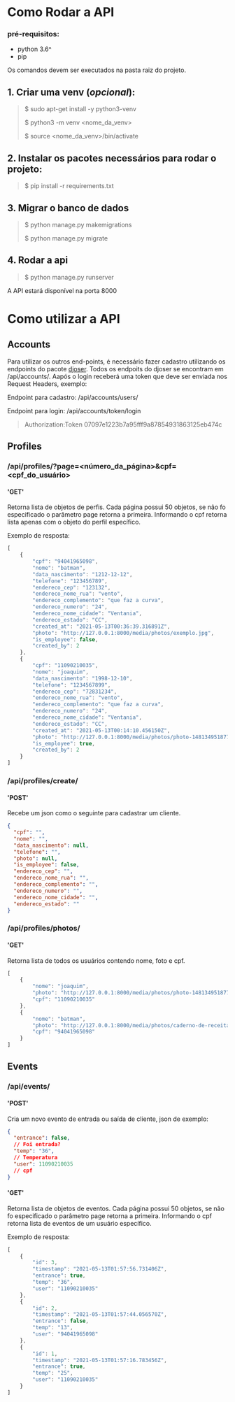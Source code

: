 # Como Rodar a API

### pré-requisitos:

- python 3.6^
- pip

Os comandos devem ser executados na pasta raiz do projeto.

## 1. Criar uma venv (*opcional*):

> $ sudo apt-get install -y python3-venv
>
> $ python3 -m venv <nome_da_venv>
>
> $ source <nome_da_venv>/bin/activate

## 2. Instalar os pacotes necessários para rodar o projeto:

> $ pip install -r requirements.txt

## 3. Migrar o banco de dados

> $ python manage.py makemigrations
>
> $ python manage.py migrate

## 4. Rodar a api

> $ python manage.py runserver

A API estará disponível na porta 8000

# Como utilizar a API

## Accounts

Para utilizar os outros end-points, é necessário fazer cadastro utilizando os endpoints do
pacote [djoser](https://djoser.readthedocs.io/en/latest/getting_started.html). Todos os endpoits do djoser se encontram
em /api/accounts/. Aapós o login receberá uma token que deve ser enviada nos Request Headers, exemplo:

Endpoint para cadastro: /api/accounts/users/

Endpoint para login: /api/accounts/token/login

> Authorization:Token 07097e1223b7a95fff9a87854931863125eb474c

## Profiles

### /api/profiles/?page=<número_da_página>&cpf=<cpf_do_usuário>

#### 'GET'

Retorna lista de objetos de perfis. Cada página possui 50 objetos, se não fo especificado o parâmetro page retorna a
primeira. Informando o cpf retorna lista apenas com o objeto do perfil específico.

Exemplo de resposta:

```javascript
[
    {
        "cpf": "94041965098",
        "nome": "batman",
        "data_nascimento": "1212-12-12",
        "telefone": "123456789",
        "endereco_cep": "123132",
        "endereco_nome_rua": "vento",
        "endereco_complemento": "que faz a curva",
        "endereco_numero": "24",
        "endereco_nome_cidade": "Ventania",
        "endereco_estado": "CC",
        "created_at": "2021-05-13T00:36:39.316891Z",
        "photo": "http://127.0.0.1:8000/media/photos/exemplo.jpg",
        "is_employee": false,
        "created_by": 2
    },
    {
        "cpf": "11090210035",
        "nome": "joaquim",
        "data_nascimento": "1998-12-10",
        "telefone": "1234567899",
        "endereco_cep": "72831234",
        "endereco_nome_rua": "vento",
        "endereco_complemento": "que faz a curva",
        "endereco_numero": "24",
        "endereco_nome_cidade": "Ventania",
        "endereco_estado": "CC",
        "created_at": "2021-05-13T00:14:10.456150Z",
        "photo": "http://127.0.0.1:8000/media/photos/photo-1481349518771-20055b2a7b24.jpeg",
        "is_employee": true,
        "created_by": 2
    }
]
```

### /api/profiles/create/

#### 'POST'

Recebe um json como o seguinte para cadastrar um cliente.

```json
{
  "cpf": "",
  "nome": "",
  "data_nascimento": null,
  "telefone": "",
  "photo": null,
  "is_employee": false,
  "endereco_cep": "",
  "endereco_nome_rua": "",
  "endereco_complemento": "",
  "endereco_numero": "",
  "endereco_nome_cidade": "",
  "endereco_estado": ""
}
```

### /api/profiles/photos/

#### 'GET'

Retorna lista de todos os usuários contendo nome, foto e cpf.

```javascript
[
    {
        "nome": "joaquim",
        "photo": "http://127.0.0.1:8000/media/photos/photo-1481349518771-20055b2a7b24.jpeg",
        "cpf": "11090210035"
    },
    {
        "nome": "batman",
        "photo": "http://127.0.0.1:8000/media/photos/caderno-de-receitas-receitas.jpg",
        "cpf": "94041965098"
    }
]
```

## Events

### /api/events/

#### 'POST'

Cria um novo evento de entrada ou saída de cliente, json de exemplo:

```json
{
  "entrance": false,
  // Foi entrada?
  "temp": "36",
  // Temperatura
  "user": 11090210035
  // cpf
}
```

#### 'GET'

Retorna lista de objetos de eventos. Cada página possui 50 objetos, se não fo especificado o parâmetro page retorna a
primeira. Informando o cpf retorna lista de eventos de um usuário específico.

Exemplo de resposta:

```javascript
[
    {
        "id": 3,
        "timestamp": "2021-05-13T01:57:56.731406Z",
        "entrance": true,
        "temp": "36",
        "user": "11090210035"
    },
    {
        "id": 2,
        "timestamp": "2021-05-13T01:57:44.056570Z",
        "entrance": false,
        "temp": "13",
        "user": "94041965098"
    },
    {
        "id": 1,
        "timestamp": "2021-05-13T01:57:16.783456Z",
        "entrance": true,
        "temp": "25",
        "user": "11090210035"
    }
]
```